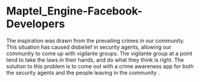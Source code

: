 # Maptel_Engine-Facebook-Developers
The inspiration was drawn from the prevailing crimes in our community. This situation has caused disbelief in  security agents, allowing our community to come up with vigilante groups. The vigilante group at a point tend to take the laws in their hands, and do what they think is right. The solution to this problem is to come out with a crime awareness app for both the security agents and the people leaving in the community .
